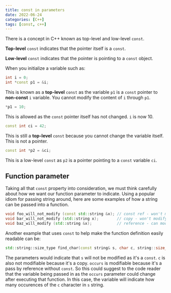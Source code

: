 ```yaml
---
title: const in parameters
date: 2022-06-24
categories: [C++]
tags: [const, c++]
---
```


There is a concept in C++ known as top-level and low-level `const`.

**Top-level** `const` indicates that the pointer itself is a `const`.

**Low-level** `const` indicates that the pointer is pointing to a `const` object.

When you initialize a variable such as:

```cpp
int i = 0;
int *const p1 = &i;
```

This is known as a **top-level** `const` as the variable `p1` is a `const` pointer to **non-const** `i` variable. You cannot modify the content of `i` through `p1`.

```cpp
*p1 = 10;
```

This is allowed as the `const` pointer itself has not changed. `i` is now 10.

```cpp
const int ci = 42;
```

This is still a **top-level** `const` because you cannot change the variable itself. This is not a pointer.

```cpp
const int *p2 = &ci;
```

This is a low-level `const` as `p2` is a pointer pointing to a `const` variable `ci`.

## Function parameter
Taking all that `const` property into consideration, we must think carefully about how we want our function parameter to indicate. Using a popular idiom for passing string around, here are some examples of how a string can be passed into a function.

```cpp
void foo_will_not_modify (const std::string &x); // const ref - won't modify
void bar_will_not_modify (std::string x);        // copy - won't modify
void baz_will_modify (std::string &x);           // reference - can modify
```
Another example that uses `const` to help make the function definition easily readable can be:
```cpp
std::string::size_type find_char(const string& s, char c, string::size_type &occurs);
```
The parameters would indicate that `s` will not be modified as it's a `const`. `c` is also not modifiable because it's a copy. `occurs` is modifiable because it's a pass by reference without `const`. So this could suggest to the code reader that the variable being passed in as the `occurs` parameter could change after executing that function. In this case, the variable will indicate how many occurences of the `c` character in `s` string.

